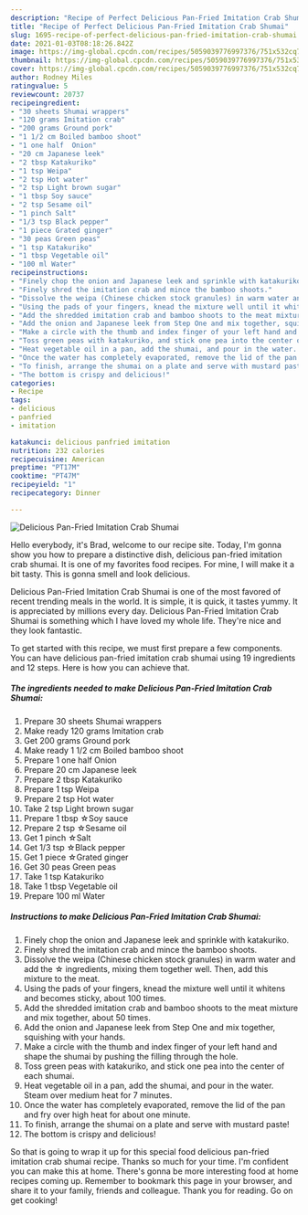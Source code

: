 ```yaml
---
description: "Recipe of Perfect Delicious Pan-Fried Imitation Crab Shumai"
title: "Recipe of Perfect Delicious Pan-Fried Imitation Crab Shumai"
slug: 1695-recipe-of-perfect-delicious-pan-fried-imitation-crab-shumai
date: 2021-01-03T08:18:26.842Z
image: https://img-global.cpcdn.com/recipes/5059039776997376/751x532cq70/delicious-pan-fried-imitation-crab-shumai-recipe-main-photo.jpg
thumbnail: https://img-global.cpcdn.com/recipes/5059039776997376/751x532cq70/delicious-pan-fried-imitation-crab-shumai-recipe-main-photo.jpg
cover: https://img-global.cpcdn.com/recipes/5059039776997376/751x532cq70/delicious-pan-fried-imitation-crab-shumai-recipe-main-photo.jpg
author: Rodney Miles
ratingvalue: 5
reviewcount: 20737
recipeingredient:
- "30 sheets Shumai wrappers"
- "120 grams Imitation crab"
- "200 grams Ground pork"
- "1 1/2 cm Boiled bamboo shoot"
- "1 one half  Onion"
- "20 cm Japanese leek"
- "2 tbsp Katakuriko"
- "1 tsp Weipa"
- "2 tsp Hot water"
- "2 tsp Light brown sugar"
- "1 tbsp Soy sauce"
- "2 tsp Sesame oil"
- "1 pinch Salt"
- "1/3 tsp Black pepper"
- "1 piece Grated ginger"
- "30 peas Green peas"
- "1 tsp Katakuriko"
- "1 tbsp Vegetable oil"
- "100 ml Water"
recipeinstructions:
- "Finely chop the onion and Japanese leek and sprinkle with katakuriko."
- "Finely shred the imitation crab and mince the bamboo shoots."
- "Dissolve the weipa (Chinese chicken stock granules) in warm water and add the ☆ ingredients, mixing them together well. Then, add this mixture to the meat."
- "Using the pads of your fingers, knead the mixture well until it whitens and becomes sticky, about 100 times."
- "Add the shredded imitation crab and bamboo shoots to the meat mixture and mix together, about 50 times."
- "Add the onion and Japanese leek from Step One and mix together, squishing with your hands."
- "Make a circle with the thumb and index finger of your left hand and shape the shumai by pushing the filling through the hole."
- "Toss green peas with katakuriko, and stick one pea into the center of each shumai."
- "Heat vegetable oil in a pan, add the shumai, and pour in the water. Steam over medium heat for 7 minutes."
- "Once the water has completely evaporated, remove the lid of the pan and fry over high heat for about one minute."
- "To finish, arrange the shumai on a plate and serve with mustard paste!"
- "The bottom is crispy and delicious!"
categories:
- Recipe
tags:
- delicious
- panfried
- imitation

katakunci: delicious panfried imitation 
nutrition: 232 calories
recipecuisine: American
preptime: "PT17M"
cooktime: "PT47M"
recipeyield: "1"
recipecategory: Dinner

---
```



![Delicious Pan-Fried Imitation Crab Shumai](https://img-global.cpcdn.com/recipes/5059039776997376/751x532cq70/delicious-pan-fried-imitation-crab-shumai-recipe-main-photo.jpg)

Hello everybody, it's Brad, welcome to our recipe site. Today, I'm gonna show you how to prepare a distinctive dish, delicious pan-fried imitation crab shumai. It is one of my favorites food recipes. For mine, I will make it a bit tasty. This is gonna smell and look delicious.

Delicious Pan-Fried Imitation Crab Shumai is one of the most favored of recent trending meals in the world. It is simple, it is quick, it tastes yummy. It is appreciated by millions every day. Delicious Pan-Fried Imitation Crab Shumai is something which I have loved my whole life. They're nice and they look fantastic.




To get started with this recipe, we must first prepare a few components. You can have delicious pan-fried imitation crab shumai using 19 ingredients and 12 steps. Here is how you can achieve that.

<!--inarticleads1-->

##### The ingredients needed to make Delicious Pan-Fried Imitation Crab Shumai:

1. Prepare 30 sheets Shumai wrappers
1. Make ready 120 grams Imitation crab
1. Get 200 grams Ground pork
1. Make ready 1 1/2 cm Boiled bamboo shoot
1. Prepare 1 one half  Onion
1. Prepare 20 cm Japanese leek
1. Prepare 2 tbsp Katakuriko
1. Prepare 1 tsp Weipa
1. Prepare 2 tsp Hot water
1. Take 2 tsp Light brown sugar
1. Prepare 1 tbsp ☆Soy sauce
1. Prepare 2 tsp ☆Sesame oil
1. Get 1 pinch ☆Salt
1. Get 1/3 tsp ☆Black pepper
1. Get 1 piece ☆Grated ginger
1. Get 30 peas Green peas
1. Take 1 tsp Katakuriko
1. Take 1 tbsp Vegetable oil
1. Prepare 100 ml Water




<!--inarticleads2-->

##### Instructions to make Delicious Pan-Fried Imitation Crab Shumai:

1. Finely chop the onion and Japanese leek and sprinkle with katakuriko.
1. Finely shred the imitation crab and mince the bamboo shoots.
1. Dissolve the weipa (Chinese chicken stock granules) in warm water and add the ☆ ingredients, mixing them together well. Then, add this mixture to the meat.
1. Using the pads of your fingers, knead the mixture well until it whitens and becomes sticky, about 100 times.
1. Add the shredded imitation crab and bamboo shoots to the meat mixture and mix together, about 50 times.
1. Add the onion and Japanese leek from Step One and mix together, squishing with your hands.
1. Make a circle with the thumb and index finger of your left hand and shape the shumai by pushing the filling through the hole.
1. Toss green peas with katakuriko, and stick one pea into the center of each shumai.
1. Heat vegetable oil in a pan, add the shumai, and pour in the water. Steam over medium heat for 7 minutes.
1. Once the water has completely evaporated, remove the lid of the pan and fry over high heat for about one minute.
1. To finish, arrange the shumai on a plate and serve with mustard paste!
1. The bottom is crispy and delicious!




So that is going to wrap it up for this special food delicious pan-fried imitation crab shumai recipe. Thanks so much for your time. I'm confident you can make this at home. There's gonna be more interesting food at home recipes coming up. Remember to bookmark this page in your browser, and share it to your family, friends and colleague. Thank you for reading. Go on get cooking!
